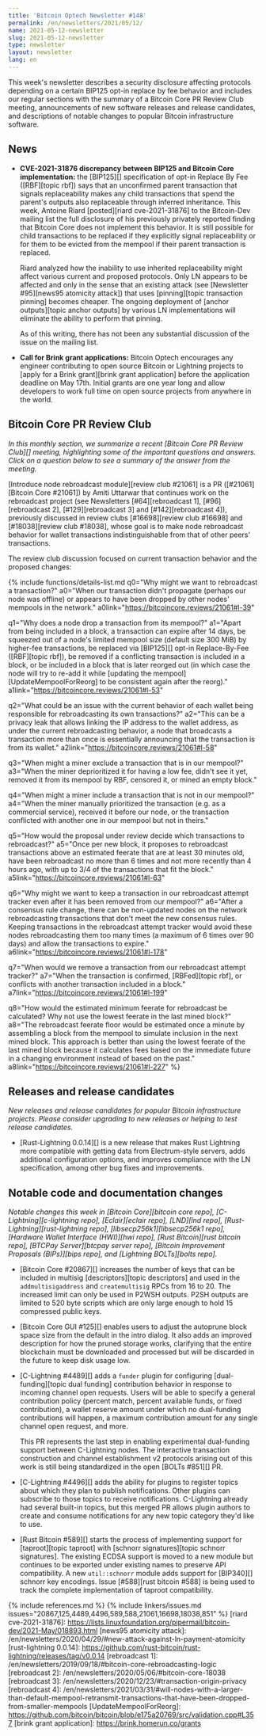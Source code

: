 ```yaml
---
title: 'Bitcoin Optech Newsletter #148'
permalink: /en/newsletters/2021/05/12/
name: 2021-05-12-newsletter
slug: 2021-05-12-newsletter
type: newsletter
layout: newsletter
lang: en
---
```

This week's newsletter describes a security disclosure affecting
protocols depending on a certain BIP125 opt-in replace by fee behavior
and includes our regular sections with the summary of a Bitcoin Core PR
Review Club meeting, announcements of new software releases and release
candidates, and descriptions of notable changes to popular Bitcoin
infrastructure software.

## News

- **CVE-2021-31876 discrepancy between BIP125 and Bitcoin Core implementation:**
  the [BIP125][] specification of opt-in Replace By Fee ([RBF][topic
  rbf]) says that an unconfirmed parent transaction that signals
  replaceability makes any child transactions that spend the parent's
  outputs also replaceable through inferred inheritance.  This week,
  Antoine Riard [posted][riard cve-2021-31876] to the Bitcoin-Dev
  mailing list the full disclosure of his previously privately reported
  finding that Bitcoin Core does not implement this behavior.  It is
  still possible for child transactions to be replaced if they
  explicitly signal replaceability or for them to be evicted from the
  mempool if their parent transaction is replaced.

  Riard analyzed how the inability to use inherited replaceability
  might affect various current and proposed protocols.  Only LN
  appears to be affected and only in the sense that an existing attack
  (see [Newsletter #95][news95 atomicity attack]) that uses
  [pinning][topic transaction pinning] becomes cheaper.  The ongoing
  deployment of [anchor outputs][topic anchor outputs] by
  various LN implementations will eliminate the ability to perform that
  pinning.

  As of this writing, there has not been any substantial discussion of
  the issue on the mailing list.

- **Call for Brink grant applications:**
  Bitcoin Optech encourages any engineer contributing to open source
  Bitcoin or Lightning projects to [apply for a Brink grant][brink grant
  application] before the application deadline on May 17th. Initial grants are
  one year long and allow developers to work full time on open source projects
  from anywhere in the world.

## Bitcoin Core PR Review Club

*In this monthly section, we summarize a recent [Bitcoin Core PR Review Club][]
meeting, highlighting some of the important questions and answers.  Click on a
question below to see a summary of the answer from the meeting.*

[Introduce node rebroadcast module][review club
#21061] is a PR ([#21061][Bitcoin Core #21061]) by Amiti Uttarwar that continues
work on the rebroadcast project (see Newsletters [#64][rebroadcast 1],
[#96][rebroadcast 2], [#129][rebroadcast 3] and [#142][rebroadcast 4]),
previously discussed in review clubs [#16698][review club
#16698] and [#18038][review club #18038], whose goal is to make node
rebroadcast behavior for wallet transactions indistinguishable from that of
other peers' transactions.

The review club discussion focused on current transaction behavior and the
proposed changes:

{% include functions/details-list.md
  q0="Why might we want to rebroadcast a transaction?"
  a0="When our transaction didn't propagate (perhaps our node was offline) or
      appears to have been dropped by other nodes' mempools in the network."
  a0link="https://bitcoincore.reviews/21061#l-39"

  q1="Why does a node drop a transaction from its mempool?"
  a1="Apart from being included in a block, a transaction can expire after 14
      days, be squeezed out of a node's limited mempool size (default size 300
      MiB) by higher-fee transactions, be replaced via [BIP125][] opt-in
      Replace-By-Fee ([RBF][topic rbf]), be removed if a conflicting transaction
      is included in a block, or be included in a block that is later reorged
      out (in which case the node will try to re-add it while [updating the
      mempool][UpdateMempoolForReorg] to be consistent again after the reorg)."
  a1link="https://bitcoincore.reviews/21061#l-53"

  q2="What could be an issue with the current behavior of each wallet being
      responsible for rebroadcasting its own transactions?"
  a2="This can be a privacy leak that allows linking the IP address to the
      wallet address, as under the current rebroadcasting behavior, a node that
      broadcasts a transaction more than once is essentially announcing that the
      transaction is from its wallet."
  a2link="https://bitcoincore.reviews/21061#l-58"

  q3="When might a miner exclude a transaction that is in our mempool?"
  a3="When the miner deprioritized it for having a low fee, didn't see it yet,
      removed it from its mempool by RBF, censored it, or mined an empty block."

  q4="When might a miner include a transaction that is not in our mempool?"
  a4="When the miner manually prioritized the transaction (e.g. as a commercial
      service), received it before our node, or the transaction conflicted with
      another one in our mempool but not in theirs."

  q5="How would the proposal under review decide which transactions to
      rebroadcast?"
  a5="Once per new block, it proposes to rebroadcast transactions above an
      estimated feerate that are at least 30 minutes old, have been rebroadcast
      no more than 6 times and not more recently than 4 hours ago, with up to
      3/4 of the transactions that fit the block."
  a5link="https://bitcoincore.reviews/21061#l-63"

  q6="Why might we want to keep a transaction in our rebroadcast attempt tracker even after
      it has been removed from our mempool?"
  a6="After a consensus rule change, there can be non-updated nodes on the
      network rebroadcasting transactions that don't meet the new consensus
      rules.  Keeping transactions in the rebroadcast attempt tracker would avoid these
      nodes rebroadcasting them too many times (a maximum of 6 times over 90
      days) and allow the transactions to expire."
  a6link="https://bitcoincore.reviews/21061#l-178"

  q7="When would we remove a transaction from our rebroadcast attempt tracker?"
  a7="When the transaction is confirmed, [RBFed][topic rbf], or conflicts with
      another transaction included in a block."
  a7link="https://bitcoincore.reviews/21061#l-199"

  q8="How would the estimated minimum feerate for rebroadcast be calculated?
      Why not use the lowest feerate in the last mined block?"
  a8="The rebroadcast feerate floor would be estimated once a minute by
      assembling a block from the mempool to simulate inclusion in the next
      mined block.  This approach is better than using the lowest feerate of the
      last mined block because it calculates fees based on the immediate future
      in a changing environment instead of based on the past."
  a8link="https://bitcoincore.reviews/21061#l-227"
%}

## Releases and release candidates

*New releases and release candidates for popular Bitcoin infrastructure
projects.  Please consider upgrading to new releases or helping to test
release candidates.*

- [Rust-Lightning 0.0.14][] is a new release that makes Rust Lightning
  more compatible with getting data from Electrum-style servers, adds
  additional configuration options, and improves compliance with the LN
  specification, among other bug fixes and improvements.

## Notable code and documentation changes

*Notable changes this week in [Bitcoin Core][bitcoin core repo],
[C-Lightning][c-lightning repo], [Eclair][eclair repo], [LND][lnd repo],
[Rust-Lightning][rust-lightning repo], [libsecp256k1][libsecp256k1
repo], [Hardware Wallet Interface (HWI)][hwi repo],
[Rust Bitcoin][rust bitcoin repo], [BTCPay Server][btcpay server repo],
[Bitcoin Improvement Proposals (BIPs)][bips repo], and [Lightning
BOLTs][bolts repo].*

- [Bitcoin Core #20867][] increases the number of keys that can be included in
  multisig [descriptors][topic descriptors] and used in the
  `addmultisigaddress` and `createmultisig` RPCs from 16 to 20. The increased
  limit can only be used in P2WSH outputs. P2SH outputs are limited to 520
  byte scripts which are only large enough to hold 15 compressed public keys.

- [Bitcoin Core GUI #125][] enables users to adjust the autoprune block space
  size from the default in the intro dialog.  It also adds an improved
  description for how the pruned storage works, clarifying that the entire
  blockchain must be downloaded and processed but will be discarded in
  the future to keep disk usage low.

- [C-Lightning #4489][] adds a `funder` plugin for configuring
  [dual-funding][topic dual funding] contribution behavior in response to
  incoming channel open requests. Users will be able to specify a general
  contribution policy (percent match, percent available funds, or fixed
  contribution), a wallet reserve amount under which no dual-funding
  contributions will happen, a maximum contribution amount for any single
  channel open request, and more.

  This PR represents the last step in enabling experimental dual-funding support between
  C-Lightning nodes. The interactive transaction construction and channel
  establishment v2 protocols arising out of this work is still being
  standardized in the open [BOLTs #851][] PR.

- [C-Lightning #4496][] adds the ability for plugins to register topics
  about which they plan to publish notifications.  Other plugins can
  subscribe to those topics to receive notifications.
  C-Lightning already had several built-in topics, but this merged PR
  allows plugin authors to create and consume notifications for any
  new topic category they'd like to use.

- [Rust Bitcoin #589][] starts the process of implementing support for [taproot][topic
  taproot] with [schnorr signatures][topic schnorr signatures].  The
  existing ECDSA support is moved to a new module but continues to be
  exported under existing names to preserve API compatibility.  A new
  `util::schnorr` module adds support for [BIP340][] schnorr key
  encodings.  Issue [#588][rust bitcoin #588] is being used to track the
  complete implementation of taproot compatibility.

{% include references.md %}
{% include linkers/issues.md issues="20867,125,4489,4496,589,588,21061,16698,18038,851" %}
[riard cve-2021-31876]: https://lists.linuxfoundation.org/pipermail/bitcoin-dev/2021-May/018893.html
[news95 atomicity attack]: /en/newsletters/2020/04/29/#new-attack-against-ln-payment-atomicity
[rust-lightning 0.0.14]: https://github.com/rust-bitcoin/rust-lightning/releases/tag/v0.0.14
[rebroadcast 1]: /en/newsletters/2019/09/18/#bitcoin-core-rebroadcasting-logic
[rebroadcast 2]: /en/newsletters/2020/05/06/#bitcoin-core-18038
[rebroadcast 3]: /en/newsletters/2020/12/23/#transaction-origin-privacy
[rebroadcast 4]: /en/newsletters/2021/03/31/#will-nodes-with-a-larger-than-default-mempool-retransmit-transactions-that-have-been-dropped-from-smaller-mempools
[UpdateMempoolForReorg]: https://github.com/bitcoin/bitcoin/blob/e175a20769/src/validation.cpp#L357
[brink grant application]: https://brink.homerun.co/grants
